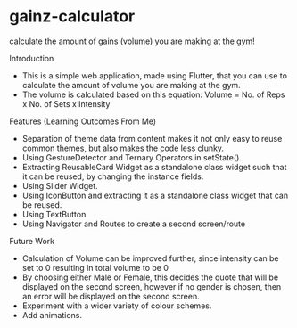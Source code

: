 # gainz-calculator
calculate the amount of gains (volume) you are making at the gym!

Introduction
- This is a simple web application, made using Flutter, that you can use to calculate the amount of volume you are making at the gym.
- The volume is calculated based on this equation: Volume = No. of Reps x No. of Sets x Intensity 

Features (Learning Outcomes From Me)
- Separation of theme data from content makes it not only easy to reuse common themes, but also makes the code less clunky.
- Using GestureDetector and Ternary Operators in setState().
- Extracting ReusableCard Widget as a standalone class widget such that it can be reused, by changing the instance fields.
- Using Slider Widget.
- Using IconButton and extracting it as a standalone class widget that can be reused.
- Using TextButton
- Using Navigator and Routes to create a second screen/route

Future Work
- Calculation of Volume can be improved further, since intensity can be set to 0 resulting in total volume to be 0
- By choosing either Male or Female, this decides the quote that will be displayed on the second screen, however if
  no gender is chosen, then an error will be displayed on the second screen.
- Experiment with a wider variety of colour schemes.
- Add animations. 
